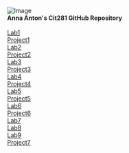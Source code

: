 ![Image](https://www.goodcore.co.uk/blog/wp-content/uploads/2019/08/coding-vs-programming-2.jpg) <br />
**Anna Anton's Cit281 GitHub Repository** <br /> <br />
[Lab1](https://github.com/annaantonn/Lab1)<br />
[Project1](https://github.com/annaantonn/Project1)<br />
[Lab2](https://github.com/annaantonn/Lab2)<br />
[Project2](https://github.com/annaantonn/Project2)<br />
[Lab3](https://github.com/annaantonn/Lab3)<br />
[Project3](https://github.com/annaantonn/Project3)<br />
[Lab4](https://github.com/annaantonn/Lab4)<br />
[Project4](https://github.com/annaantonn/Project4)<br />
[Lab5](https://github.com/annaantonn/Lab5)<br />
[Project5](https://github.com/annaantonn/Project5)<br />
[Lab6](https://github.com/annaantonn/Lab6)<br />
[Project6](https://github.com/annaantonn/Project6)<br />
[Lab7](https://github.com/annaantonn/Lab7)<br />
[Lab8](https://github.com/annaantonn/Lab8)<br />
[Lab9](https://github.com/annaantonn/Lab9)<br />
[Project7](https://github.com/annaantonn/Project7)


